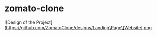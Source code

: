 # zomato-clone
![Design of the Project](https://github.com/ZomatoClone/designs/Landing\Page\[Website].png
